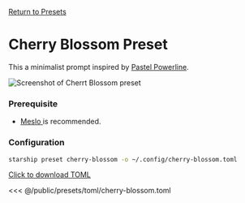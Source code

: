 [Return to Presets](./#cherry-blossom)

# Cherry Blossom Preset

This a minimalist prompt inspired by [Pastel Powerline](./pastel-powerline.md).

![Screenshot of Cherrt Blossom preset](/presets/img/cherry-blossom.png)

### Prerequisite

- [Meslo ](https://github.com/ryanoasis/nerd-fonts) is recommended.

### Configuration

```sh
starship preset cherry-blossom -o ~/.config/cherry-blossom.toml
```

[Click to download TOML](/presets/toml/cherry-blossom.toml)

<<< @/public/presets/toml/cherry-blossom.toml
